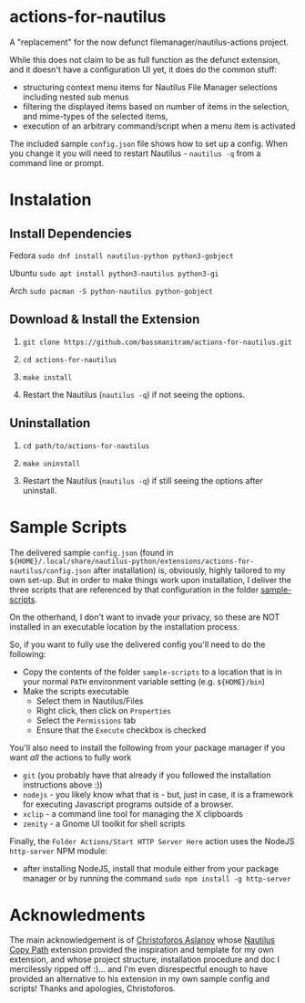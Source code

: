 # actions-for-nautilus
A "replacement" for the now defunct filemanager/nautilus-actions project.

While this does not claim to be as full function as the defunct extension, and it doesn't
have a configuration UI yet, it does do the common stuff:

* structuring context menu items for Nautilus File Manager selections including nested sub menus
* filtering the displayed items based on number of items in the selection, and mime-types of the selected items,
* execution of an arbitrary command/script when a menu item is activated

The included sample `config.json` file shows how to set up a config. When you change it you will need to restart
Nautilus - `nautilus -q` from a command line or prompt.

# Instalation
## Install Dependencies

Fedora `sudo dnf install nautilus-python python3-gobject`

Ubuntu `sudo apt install python3-nautilus python3-gi`

Arch `sudo pacman -S python-nautilus python-gobject`

## Download & Install the Extension

1. `git clone https://github.com/bassmanitram/actions-for-nautilus.git`

2. `cd actions-for-nautilus`

3. `make install`

4. Restart the Nautilus (`nautilus -q`) if not seeing the options.

## Uninstallation

1. `cd path/to/actions-for-nautilus`
   
2. `make uninstall`
   
3. Restart the Nautilus (`nautilus -q`) if still seeing the options after uninstall.

# Sample Scripts
The delivered sample `config.json` (found in `${HOME}/.local/share/nautilus-python/extensions/actions-for-nautilus/config.json` after installation)
is, obviously, highly tailored to my own set-up. But in order to make things work upon installation, I deliver the three scripts that
are referenced by that configuration in the folder [sample-scripts](./sample-scripts). 

On the otherhand, I don't want to invade your privacy, so these are NOT installed in an executable location by the installation process.

So, if you want to fully use the delivered config you'll need to do the following:

* Copy the contents of the folder `sample-scripts` to a location that is in your normal `PATH` environment variable setting (e.g. `${HOME}/bin`)
* Make the scripts executable
  * Select them in Nautilus/Files
  * Right click, then click on `Properties`
  * Select the `Permissions` tab
  * Ensure that the `Execute` checkbox is checked

You'll also need to install the following from your package manager if you want _all_ the actions to fully work
* `git` (you probably have that already if you followed the installation instructions above :))
* `nodejs` - you likely know what that is - but, just in case, it is a framework for executing Javascript programs outside of a browser.
* `xclip` - a command line tool for managing the X clipboards 
* `zenity` - a Gnome UI toolkit for shell scripts

Finally, the `Folder Actions/Start HTTP Server Here` action uses the NodeJS `http-server` NPM module: 
* after installing NodeJS, install that module either from your package manager
  or by running the command `sudo npm install -g http-server`

# Acknowledments
The main acknowledgement is of [Christoforos Aslanov](https://github.com/chr314) whose [Nautilus Copy Path](https://github.com/chr314/nautilus-copy-path) 
extension provided the inspiration and template for my own extension, and whose project structure, installation procedure and doc I mercilessly 
ripped off :)... and I'm even disrespectful enough to have provided an alternative to his extension in my own sample config and scripts! Thanks
and apologies, Christoforos.
